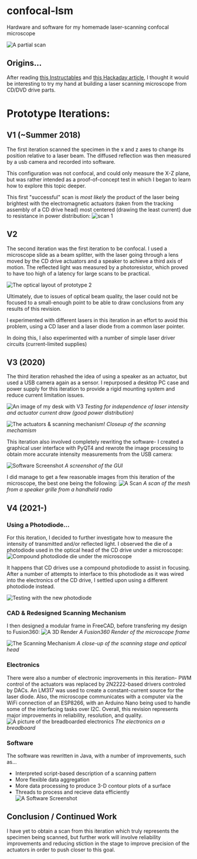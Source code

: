 # confocal-lsm
Hardware and software for my homemade laser-scanning confocal microscope

![A partial scan](assets/latest_iteration.png)


## Origins...
After reading [this Instructables](https://www.instructables.com/id/Laser-Scanning-Microscope/) and [this Hackaday article](https://hackaday.com/2017/02/15/speakers-make-a-laser-scanning-microscope/),
I thought it would be interesting to try my hand at building a laser scanning microscope from CD/DVD drive parts.

# Prototype Iterations:

## V1 (~Summer 2018)
The first iteration scanned the specimen in the x and z axes to change its position relative to a laser beam. The diffused reflection was then measured by a usb camera and recorded into software.

This configuration was not confocal, and could only measure the X-Z plane, but was rather intended as a proof-of-concept test in which I began to learn how to explore this topic deeper.

This first "successful" scan is _most likely_ the product of the laser being brightest with the electromagnetic actuators (taken from the tracking assembly of a CD drive head) most centered (drawing the least current) due to resistance in power distribution:
![scan 1](assets/scan_1.png)

## V2
The second iteration was the first iteration to be confocal. I used a microscope slide as a beam splitter, with the laser going through a lens moved by the CD drive actuators and a speaker to achieve a third axis of motion. The reflected light was measured by a photoresistor, which proved to have too high of a latency for large scans to be practical.


![The optical layout of prototype 2](assets/v2.jpg)

Ultimately, due to issues of optical beam quality, the laser could not be focused to a small-enough point to be able to draw conclusions from any results of this revision.

I experimented with different lasers in this iteration in an effort to avoid this problem, using a CD laser and a laser diode from a common laser pointer.

In doing this, I also experimented with a number of simple laser driver circuits (current-limited supplies)

## V3 (2020)
The third iteration rehashed the idea of using a speaker as an actuator, but used a USB camera again as a sensor. I repurposed a desktop PC case and power supply for this iteration to provide a rigid mounting system and reduce current limitation issues.

![An image of my desk with V3](assets/v3.jpg)
_Testing for independence of laser intensity and actuator current draw (good power distribution)_


![The actuators & scanning mechanism!](assets/scanner_v3.jpg)
_Closeup of the scanning mechamism_

This iteration also involved completely rewriting the software- I created a graphical user interface with PyQT4 and rewrote the image processing to obtain more accurate intensity measurements from the USB camera:

![Software Screenshot](assets/Software_screenshot.png)
_A screenshot of the GUI_

I did manage to get a few reasonable images from this iteration of the microscope, the best one being the following:
![A Scan](assets/mesh.png)
_A scan of the mesh from a speaker grille from a handheld radio_

## V4 (2021-)
### Using a Photodiode...
For this iteration, I decided to further investigate how to measure the intensity of transmitted and/or reflected light.
I observed the die of a photodiode used in the optical head of the CD drive under a microscope:
![Compound photodiode die under the microscope](assets/20201121_103859.jpg)

It happens that CD drives use a compound photodiode to assist in focusing. After a number of attempts to interface to this photodiode as it was wired into the electronics of the CD drive, I settled upon using a different photodiode instead.

![Testing with the new photodiode](assets/20201201_070849.jpg)

### CAD & Redesigned Scanning Mechanism

I then designed a modular frame in FreeCAD, before transfering my design to Fusion360:
![A 3D Render](assets/Laser%20Scanning%20Microscope%20v39.png)
_A Fusion360 Render of the microscope frame_

![The Scanning Mechanism](assets/20210217_205629.jpg)
_A close-up of the scanning stage and optical head_

### Electronics

There were also a number of electronic improvements in this iteration- PWM control of the actuators was replaced by 2N2222-based drivers controled by DACs. An LM317 was used to create a constant-current source for the laser diode. Also, the microscope communicates with a computer via the WiFi connection of an ESP8266, with an Arduino Nano being used to handle some of the interfacing tasks over I2C. Overall, this revision represents major improvements in reliability, resolution, and quality.
![A picture of the breadboarded electronics](assets/breadboarded_electronics.jpg)
_The electronics on a breadboard_

### Software

The software was rewritten in Java, with a number of improvements, such as...
- Interpreted script-based description of a scanning pattern
- More flexible data aggregation
- More data processing to produce 3-D contour plots of a surface
- Threads to process and recieve data efficiently
![A Software Screenshot](assets/latest_iteration.png)

## Conclusion / Continued Work

I have yet to obtain a scan from this iteration which truly represents the specimen being scanned, but further work will involve reliability improvements and reducing stiction in the stage to improve precision of the actuators in order to push closer to this goal.